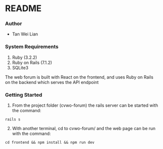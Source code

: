 # README

### Author
* Tan Wei Lian

### System Requirements
1. Ruby (3.2.2)
2. Ruby on Rails (7.1.2)
3. SQLite3

The web forum is built with React on the frontend, and uses Ruby on Rails on the backend which serves the API endpoint

### Getting Started
1. From the project folder (cvwo-forum) the rails server can be started with the command:
  ```
  rails s
  ```

2. With another terminal, cd to cvwo-forum/ and the web page can be run with the command:
  ```
  cd frontend && npm install && npm run dev
  ```


